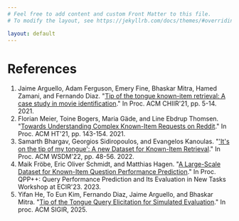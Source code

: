 ```yaml
---
# Feel free to add content and custom Front Matter to this file.
# To modify the layout, see https://jekyllrb.com/docs/themes/#overriding-theme-defaults

layout: default
---
```


# References
1. Jaime Arguello, Adam Ferguson, Emery Fine, Bhaskar Mitra, Hamed Zamani, and Fernando Diaz. "<a href="https://dl.acm.org/doi/abs/10.1145/3406522.3446021" target="_blank">Tip of the tongue known-item retrieval: A case study in movie identification</a>." In Proc. ACM CHIIR'21, pp. 5-14. 2021.
2. Florian Meier, Toine Bogers, Maria Gäde, and Line Ebdrup Thomsen. "<a href="https://dl.acm.org/doi/abs/10.1145/3465336.3475096" target="_blank">Towards Understanding Complex Known-Item Requests on Reddit</a>." In Proc. ACM HT'21, pp. 143-154. 2021.
3. Samarth Bhargav, Georgios Sidiropoulos, and Evangelos Kanoulas. "<a href="https://dl.acm.org/doi/abs/10.1145/3488560.3498421" target="_blank">'It's on the tip of my tongue': A new Dataset for Known-Item Retrieval</a>." In Proc. ACM WSDM'22, pp. 48-56. 2022.
4. Maik Fröbe, Eric Oliver Schmidt, and Matthias Hagen. "<a href="https://ceur-ws.org/Vol-3366/paper-03.pdf" target="_blank">A Large-Scale Dataset for Known-Item Question Performance Prediction</a>." In Proc. QPP++: Query Performance Prediction and Its Evaluation in New Tasks Workshop at ECIR'23. 2023.
5. Yifan He, To Eun Kim, Fernando Diaz, Jaime Arguello, and Bhaskar Mitra. "<a href="https://arxiv.org/abs/2502.17776" target="_blank">Tip of the Tongue Query Elicitation for Simulated Evaluation</a>." In proc. ACM SIGIR, 2025.
